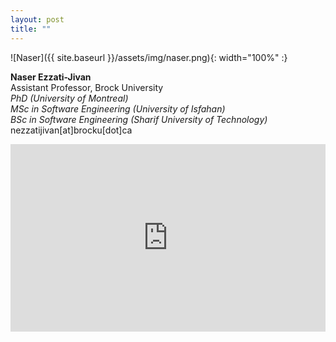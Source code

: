 ```yaml
---
layout: post
title: ""
---
```


![Naser]({{ site.baseurl }}/assets/img/naser.png){: width="100%" :}

**Naser Ezzati-Jivan**\
Assistant Professor, Brock University\
*PhD (University of Montreal)*\
*MSc in Software Engineering (University of Isfahan)*\
*BSc in Software Engineering (Sharif University of Technology)*\
nezzatijivan[at]brocku[dot]ca

<iframe src="https://www.google.com/maps/embed?pb=!1m18!1m12!1m3!1d2912.2821974015033!2d-79.2481545!3d43.1195977!2m3!1f0!2f0!3f0!3m2!1i1024!2i768!4f13.1!3m3!1m2!1s0x89d34e32c65ca64b%3A0xb37a58fc7fae51e8!2sMackenzie%20Chown%20Complex%2C%20St.%20Catharines%2C%20ON%20L2S%203A1!5e0!3m2!1sen!2sca!4v1660455206827!5m2!1sen!2sca" width="100%" height="300" style="border:0;" allowfullscreen="" loading="lazy" referrerpolicy="no-referrer-when-downgrade"></iframe>
